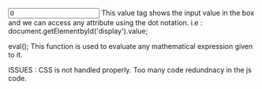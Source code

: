 <input id='display'  value='0'>
This value tag shows the input value in the box and we can access any attribute using the dot notation. 
i.e : document.getElementbyId('display').value; 


eval();
This function is used to evaluate any mathematical expression given to it.


ISSUES : 
    CSS is not handled properly.
    Too many code redundnacy in the js code.